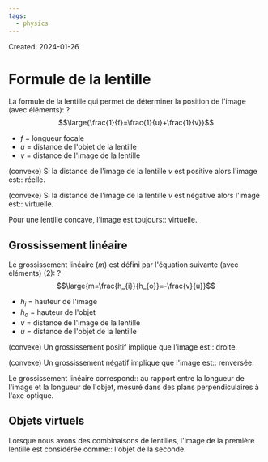 ```yaml
---
tags:
  - physics
---
```

Created: 2024-01-26

# Formule de la lentille

La formule de la lentille qui permet de déterminer la position de l'image (avec éléments):
?
$$\large{\frac{1}{f}=\frac{1}{u}+\frac{1}{v}}$$
- $f$ = longueur focale
- $u$ = distance de l'objet de la lentille
- $v$ = distance de l'image de la lentille
<!--SR:!2024-02-07,7,250-->

(convexe) Si la distance de l'image de la lentille $v$ est positive alors l'image est:: réelle.
<!--SR:!2024-02-06,3,230-->
(convexe) Si la distance de l'image de la lentille $v$ est négative alors l'image est:: virtuelle.
<!--SR:!2024-02-10,10,250-->
Pour une lentille concave, l'image est toujours:: virtuelle.
<!--SR:!2024-02-08,6,230-->

## Grossissement linéaire

Le grossissement linéaire ($m$) est défini par l'équation suivante (avec éléments) (2):
?
$$\large{m=\frac{h_{i}}{h_{o}}=-\frac{v}{u}}$$
- $h_{i}$ = hauteur de l'image
- $h_{o}$ = hauteur de l'objet
- $v$ = distance de l'image de la lentille
- $u$ = distance de l'objet de la lentille
<!--SR:!2024-02-05,5,230-->

(convexe) Un grossissement positif implique que l'image est:: droite.
<!--SR:!2024-02-09,9,250-->
(convexe) Un grossissement négatif implique que l'image est:: renversée.
<!--SR:!2024-02-10,9,270-->

Le grossissement linéaire correspond:: au rapport entre la longueur de l'image et la longueur de l'objet, mesuré dans des plans perpendiculaires à l'axe optique.
<!--SR:!2024-02-08,4,227-->


## Objets virtuels
Lorsque nous avons des combinaisons de lentilles, l'image de la première lentille est considérée comme:: l'objet de la seconde.
<!--SR:!2024-02-10,10,250-->